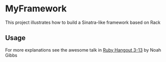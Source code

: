 # MyFramework

This project illustrates how to build a Sinatra-like framework based on Rack

## Usage

For more explanations see the awesome talk in [Ruby Hangout 3-13](http://youtu.be/evDJMLb1d28)
by Noah Gibbs
